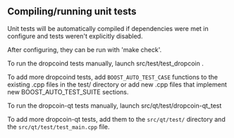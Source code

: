 Compiling/running unit tests
------------------------------------

Unit tests will be automatically compiled if dependencies were met in configure
and tests weren't explicitly disabled.

After configuring, they can be run with 'make check'.

To run the dropcoind tests manually, launch src/test/test_dropcoin .

To add more dropcoind tests, add `BOOST_AUTO_TEST_CASE` functions to the existing
.cpp files in the test/ directory or add new .cpp files that
implement new BOOST_AUTO_TEST_SUITE sections.

To run the dropcoin-qt tests manually, launch src/qt/test/dropcoin-qt_test

To add more dropcoin-qt tests, add them to the `src/qt/test/` directory and
the `src/qt/test/test_main.cpp` file.
